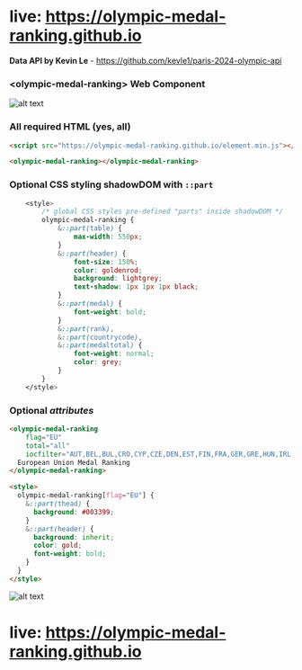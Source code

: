 # live: https://olympic-medal-ranking.github.io

**Data API by Kevin Le** - https://github.com/kevle1/paris-2024-olympic-api

### &lt;olympic-medal-ranking> Web Component

![alt text](https://res.cloudinary.com/practicaldev/image/fetch/s--tL2azJal--/c_limit%2Cf_auto%2Cfl_progressive%2Cq_auto%2Cw_800/https://i.imgur.com/PurNqpH.png)


### **All** required HTML (yes, all)

```html
<script src="https://olympic-medal-ranking.github.io/element.min.js"></script>

<olympic-medal-ranking></olympic-medal-ranking>
```

### Optional CSS styling shadowDOM with ``::part``

```css
    <style>
        /* global CSS styles pre-defined "parts" inside shadowDOM */
        olympic-medal-ranking {
            &::part(table) {
                max-width: 550px;
            }
            &::part(header) {
                font-size: 150%;
                color: goldenrod;
                background: lightgrey;
                text-shadow: 1px 1px 1px black;
            }
            &::part(medal) {
                font-weight: bold;
            }
            &::part(rank),
            &::part(countrycode),
            &::part(medaltotal) {
                font-weight: normal;
                color: grey;
            }
        }
    </style>
```

### Optional *attributes*

```html
<olympic-medal-ranking 
    flag="EU" 
    total="all" 
    iocfilter="AUT,BEL,BUL,CRO,CYP,CZE,DEN,EST,FIN,FRA,GER,GRE,HUN,IRL,ITA,LAT,LTU,LUX,MLT,NED,POL,POR,ROU,SVK,SLO,ESP,SWE">
  European Union Medal Ranking
</olympic-medal-ranking>

<style>
  olympic-medal-ranking[flag="EU"] {
    &::part(thead) {
      background: #003399;
    }
    &::part(header) {
      background: inherit;
      color: gold;
      font-weight: bold;
    }
  }
</style>
```

![alt text](https://res.cloudinary.com/practicaldev/image/fetch/s--b2ncys_W--/c_limit%2Cf_auto%2Cfl_progressive%2Cq_auto%2Cw_800/https://i.imgur.com/cFMXnOD.png)



# live: https://olympic-medal-ranking.github.io
